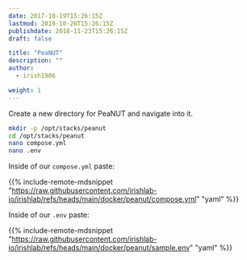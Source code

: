 ```yaml
---
date: 2017-10-19T15:26:15Z
lastmod: 2019-10-26T15:26:15Z
publishdate: 2018-11-23T15:26:15Z
draft: false

title: "PeaNUT"
description: ""
author:
  - irish1986

weight: 1
---
```


Create a new directory for PeaNUT and navigate into it.

```bash
mkdir -p /opt/stacks/peanut
cd /opt/stacks/peanut
nano compose.yml
nano .env
```

Inside of our `compose.yml` paste:

{{% include-remote-mdsnippet "https://raw.githubusercontent.com/irishlab-io/irishlab/refs/heads/main/docker/peanut/compose.yml" "yaml" %}}

Inside of our `.env` paste:

{{% include-remote-mdsnippet "https://raw.githubusercontent.com/irishlab-io/irishlab/refs/heads/main/docker/peanut/sample.env" "yaml" %}}
